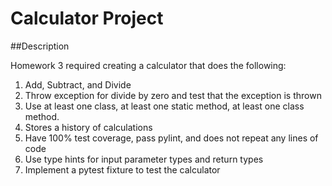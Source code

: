 # Calculator Project

##Description

Homework 3 required creating a calculator that does the following:

1. Add, Subtract, and Divide
2. Throw exception for divide by zero and test that the exception is thrown
3. Use at least one class, at least one static method, at least one class method.
4. Stores a history of calculations
5. Have 100% test coverage, pass pylint, and does not repeat any lines of code
6. Use type hints for input parameter types and return types
7. Implement a pytest fixture to test the calculator

